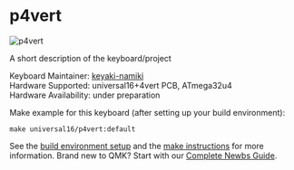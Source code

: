 # p4vert

![p4vert](https://pbs.twimg.com/media/D0pJO-BU4AA9YZ_.jpg)

A short description of the keyboard/project

Keyboard Maintainer: [keyaki-namiki](https://github.com/keyaki-namiki)  
Hardware Supported: universal16+4vert PCB, ATmega32u4  
Hardware Availability: under preparation

Make example for this keyboard (after setting up your build environment):

    make universal16/p4vert:default

See the [build environment setup](https://docs.qmk.fm/#/getting_started_build_tools) and the [make instructions](https://docs.qmk.fm/#/getting_started_make_guide) for more information. Brand new to QMK? Start with our [Complete Newbs Guide](https://docs.qmk.fm/#/newbs).
